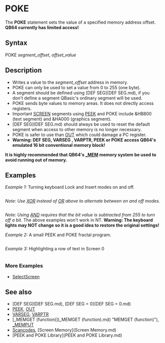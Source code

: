# POKE

The **POKE** statement sets the value of a specified memory address offset. **QB64 currently has limited access!**

  

## Syntax

POKE *segment_offset*, *offset_value*
  

## Description

* Writes a value to the *segment_offset* address in memory.
* POKE can only be used to set a value from 0 to 255 (one byte).
* A segment should be defined using [DEF SEG](DEF SEG.md), if you don't define a segment QBasic's ordinary segment will be used.
* POKE sends byte values to memory areas. It does not directly access registers.
* Important [SCREEN](SCREEN.md) segments using [PEEK](PEEK.md) and POKE include &HB800 (text segment) and &HA000 (graphics segment).
* [DEF SEG](DEF SEG.md) should always be used to reset the default segment when access to other memory is no longer necessary.
* POKE is safer to use than [OUT](OUT.md) which could damage a PC register.
* **Warning: DEF SEG, VARSEG , VARPTR, PEEK or POKE access QB64's emulated 16 bit conventional memory block!**

**It is highly recommended that QB64's [_MEM](_MEM.md) memory system be used to avoid running out of memory.**
  

## Examples

*Example 1:* Turning keyboard Lock and Insert modes on and off.

```  DEF SEG = 0  oldsetting% = PEEK(1047)  POKE 1047,PEEK(1047) OR 16 ' ENABLES SCROLL LOCK  POKE 1047,PEEK(1047) OR 32 ' ENABLES NUMBER LOCK  POKE 1047,PEEK(1047) OR 64 ' ENABLES CAPS LOCK  POKE 1047,PEEK(1047) OR 128 ' ENABLES INSERT MODE  DEF SEG   
```

*Note: Use [XOR](XOR.md) instead of [OR](OR.md) above to alternate between on and off modes.*

```  [DEF SEG](DEF SEG.md) = 0  oldsetting% = [PEEK](PEEK.md)(1047)  POKE 1047,PEEK(1047) AND 239 ' TURNS OFF SCROLL LOCK (239 = 255 - 16)  POKE 1047,PEEK(1047) AND 223 ' TURNS OFF NUMBER LOCK (223 = 255 - 32)  POKE 1047,PEEK(1047) AND 191 ' TURNS OFF CAPS LOCK (191 = 255 - 64)  POKE 1047,PEEK(1047) AND 127 ' TURNS OFF INSERT MODE (127 = 255 - 128)  [DEF SEG](DEF SEG.md)  
```

*Note: Using [AND](AND.md) requires that the bit value is subtracted from 255 to turn off a bit.* The above examples won't work in NT.
**Warning: The keyboard lights may NOT change so it is a good idea to restore the original settings!**
  

*Example 2:* A small PEEK and POKE fractal program.

``` [SCREEN](SCREEN.md) 13 [DEF SEG](DEF SEG.md) = [&H](&H.md)A000     'set to read screen buffer [DO](DO.md)     [FOR](FOR.md) a& = 0 [TO](TO.md) 65535         POKE a&, [PEEK](PEEK.md)((a& * 2) [AND](AND.md) "AND (boolean)") [&H](&H.md)FFFF&) + 1     [NEXT](NEXT.md)     [_LIMIT](_LIMIT.md) 25 [LOOP](LOOP.md) [UNTIL](UNTIL.md) [INKEY$](INKEY$.md) <> "" [DEF SEG](DEF SEG.md)  
```

  

*Example 3:* Highlighting a row of text in Screen 0

``` minX = 20: maxX = 60: minY = 10: maxY = 24 selection = 0 'the screen Y coordinate of the previously highlighted item [FOR](FOR.md) i% = 1 [TO](TO.md) 25: [LOCATE](LOCATE.md) i%, 40: [PRINT](PRINT.md) i%;: [NEXT](NEXT.md) [DO](DO.md): [_LIMIT](_LIMIT.md) 100   [IF](IF.md) [_MOUSEINPUT](_MOUSEINPUT.md) [THEN](THEN.md)     'Un-highlight any selected row     [IF](IF.md) selection [THEN](THEN.md) selectRow selection, minX, maxX, 0     x = [CINT](CINT.md)([_MOUSEX](_MOUSEX.md))     y = [CINT](CINT.md)([_MOUSEY](_MOUSEY.md))     [IF](IF.md) x >= minX [AND](AND.md) "AND (boolean)") x <= maxX [AND](AND.md) "AND (boolean)") y >= minY [AND](AND.md) "AND (boolean)") y <= maxY [THEN](THEN.md)       selection = y     [ELSE](ELSE.md)       selection = 0     [END IF](END IF.md)     'Highlight any selected row     [IF](IF.md) selection [THEN](THEN.md) SelectRow selection, minX, maxX, 2     [IF](IF.md) [_MOUSEBUTTON](_MOUSEBUTTON.md)(1) [THEN](THEN.md) [LOCATE](LOCATE.md) 1, 2: [PRINT](PRINT.md) x, y, selection   [END IF](END IF.md) [LOOP](LOOP.md) [UNTIL](UNTIL.md) [INKEY$](INKEY$.md) <> ""  [SUB](SUB.md) SelectRow (y, x1, x2, col) [DEF SEG](DEF SEG.md) = [&H](&H.md)B800 addr& = (x1 - 1 + (y - 1) * [_WIDTH](_WIDTH.md) "WIDTH (function)")) * 2 + 1 [FOR](FOR.md) x = x1 [TO](TO.md) x2   oldCol = [PEEK](PEEK.md)(addr&) [AND](AND.md) "AND (boolean)") [&B](&B.md)10001111   ' Mask foreground color and blink bit   POKE addr&, oldCol [OR](OR.md) ((col [AND](AND.md) "AND (boolean)") [&B](&B.md)111) * [&B](&B.md)10000) ' Apply background color   addr& = addr& + 2 [NEXT](NEXT.md) [END SUB](END SUB.md)  
```

### More Examples

* [SelectScreen](SelectScreen.md)

  

## See also

* [DEF SEG](DEF SEG.md), [DEF SEG = 0](DEF SEG = 0.md)
* [PEEK](PEEK.md), [OUT](OUT.md)
* [VARSEG](VARSEG.md), [VARPTR](VARPTR.md)
* [_MEMGET (function)](_MEMGET (function).md) "MEMGET (function)"), [_MEMPUT](_MEMPUT.md)
* [Scancodes](Scancodes.md), [Screen Memory](Screen Memory.md)
* [PEEK and POKE Library](PEEK and POKE Library.md)

  
